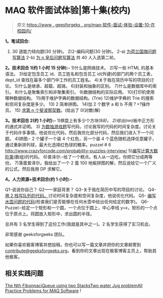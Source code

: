 # MAQ 软件面试体验|第十集(校内)

> 原文:[https://www . geesforgeks . org/maq-软件-面试-体验-设置-10-在校园内/](https://www.geeksforgeeks.org/maq-software-interview-experience-set-10-on-campus/)

**1。笔试回合:**
1) 30 道能力倾向题(30 分钟)。
2)2-编码问题(30 分钟)。
2-a) [为荷兰国旗问题写算法](https://practice.geeksforgeeks.org/problems/sort-an-array-of-0s-1s-and-2s/0)
2-b) [为 n 皇后问题写算法](https://practice.geeksforgeeks.org/problems/n-queen-problem/0)
共 40 人入选第二轮。

**2。技术回合 1(约 1 小时 15 分钟):-**
1)什么是网络技术。
2)写一些 HTML 的基本语法。
3)给定包含员工 id、员工姓名和包含员工 id(外键)的部门的两个员工表，dept_id 查找在最多个部门中工作的员工姓名。
4)关于我在简历中写的项目的讨论。
5)什么是继承、超载、超骑。
6)封装和抽象的区别。
7)什么是数据库中的索引。
8)什么是聚集索引和非聚集索引。
9)数据结构的实际应用。
10)打印机使用哪种数据结构。
11)用于维护字典的数据结构。(Trie)
12)维护字典的 Trie 的搜索和空间复杂度是多少。
13) 2 简单拼图。
14)加 2 个数字 a 和 b 不用？+?操作员。
15) [求第 n 个斐波那契数](https://practice.geeksforgeeks.org/problems/nth-fibonacci-number/0)。(给出了 0(对数)解)

**3。技术回合 2(约 1 小时):-**
1)棋盘上有多少个方块(8*8)。
2)给出(n*n)板中正方形的通式并证明。
3) [为数独游戏题](https://practice.geeksforgeeks.org/problems/solve-the-sudoku/0)写代码，讨论我写的代码的时间复杂度。讨论关于代码许多事情，他说优化代码，然后我优化部分代码，然后我们进入下一个问题。
4)拼图:- 2 个罐子一个装 4 个红色，另一个装 4 个蓝色随机选择任意罐子，通过重新排列球，最大化选择红色球的概率。puzzel # 6 http://www.crazyforcode.com/probability-puzzles-interview/
5)[编写计算大数阶乘](https://practice.geeksforgeeks.org/problems/factorials-of-large-numbers/0)(数组)的代码。
6)普泽尔:-给了一个糕点。有人从一边吃，你把它分成两等份。
7)落蛋普泽尔。我给出了一个 2 蛋 100 地板拼图的解，然后说给它一个广义的公式，然后我用 DP 求解它。

**4。人力资源+技术回合(约 1 小时):-**

Q1-说说你自己？
Q2——家庭背景？
Q3-关于我在简历中写的项目的讨论。
Q4- [用 2 栈写队列的代码。](https://practice.geeksforgeeks.org/problems/queue-using-two-stacks/1)讨论时间复杂度和空间复杂度，他说优化代码。
Q5- [编写水壶问题的代码](https://practice.geeksforgeeks.org/problems/two-water-jug-problem/0)(检查我们是否能够在任何水壶中给出任何给定的数字)。
Q6-Puzzel:-给定一个矩形和一个圆，一个点位于圆上，中心李线 y=x，矩形的一个点位于原点上。将圆放入矩形中，求出圆的半径。

总共有 3 名学生得到了这份工作(我就是其中之一)。2 名学生获得了实习机会。

非常感谢 geeksforgeeks 团队。

如果你喜欢极客博客并想投稿，你也可以写一篇文章并把你的文章邮寄到 contribute@geeksforgeeks.org。看到你的文章出现在极客博客主页上，帮助其他极客。

## 相关实践问题

[The Nth Fibonnaci](https://practice.geeksforgeeks.org/problems/the-nth-fibonnaci/0)[Queue using two Stacks](https://practice.geeksforgeeks.org/problems/queue-using-two-stacks/1)[Two water Jug problem](https://practice.geeksforgeeks.org/problems/two-water-jug-problem/0)[All Practice Problems for MAQ Software](https://practice.geeksforgeeks.org/company/MAQ-Software/) !